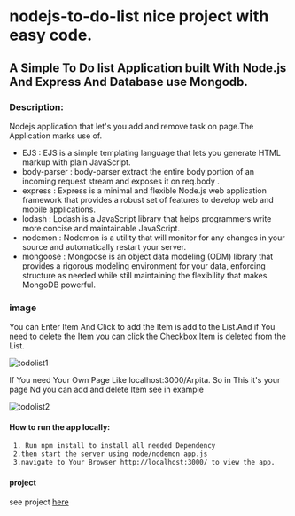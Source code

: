 # nodejs-to-do-list nice project with easy code.

## A Simple To Do list Application built With Node.js And Express And Database use Mongodb.

### Description:

Nodejs application that let's you add and remove task on page.The Application marks use of.
 
  - EJS : EJS is a simple templating language that lets you generate HTML markup with plain JavaScript.
  - body-parser : body-parser extract the entire body portion of an incoming request stream and exposes it on req.body .
  - express : Express is a minimal and flexible Node.js web application framework that provides a robust set of features to develop web and mobile applications. 
  - lodash : Lodash is a JavaScript library that helps programmers write more concise and maintainable JavaScript.
  - nodemon : Nodemon is a utility that will monitor for any changes in your source and automatically restart your server.
  - mongoose : Mongoose is an object data modeling (ODM) library that provides a rigorous modeling environment for your data, enforcing structure as needed while still maintaining the flexibility that makes MongoDB powerful.
  

### image

   <p>You can Enter Item And Click to add the Item is add to the List.And if You need to delete the Item you can click the Checkbox.Item is deleted from the List.
     
   ![todolist1](https://user-images.githubusercontent.com/65818262/88512380-1b054c00-d004-11ea-99ce-c3df121030ec.JPG)
   
   <p>If You need Your Own Page Like localhost:3000/Arpita. So in This it's your page Nd you can add and delete Item see in example
 
   ![todolist2](https://user-images.githubusercontent.com/65818262/88512383-1b9de280-d004-11ea-8d6a-3592aa55fb86.JPG)
 
 
  
#### How to run the app locally:
  ```html
   1. Run npm install to install all needed Dependency
   2.then start the server using node/nodemon app.js
   3.navigate to Your Browser http://localhost:3000/ to view the app.
  ```  
  #### project
  see project [here](https://arcane-reef-93112.herokuapp.com/)
   
    
